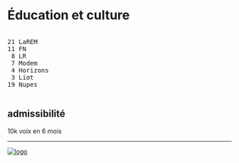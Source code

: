 Éducation et culture
====================


<pre class="composition">

21 LaREM
11 FN
 8 LR
 7 Modem
 4 Horizons
 3 Liot
19 Nupes

</pre>


admissibilité
-------------

10k voix en 6 mois


<hr class="separator">

[![logo][logo]][officiel]



[logo]: https://www.assemblee-nationale.fr/var/ezflow_site/storage/images/4/9/7/8/4588794-1-fre-FR/PICTO_AFF_CULTURELLES_300x300.png
[officiel]: https://www.assemblee-nationale.fr/dyn/16/organes/commissions-permanentes/affaires-culturelles/composition
